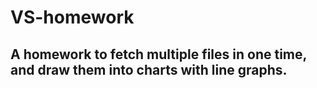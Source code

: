 # VS-homework
## A homework to fetch multiple files in one time, and draw them into charts with line graphs.
